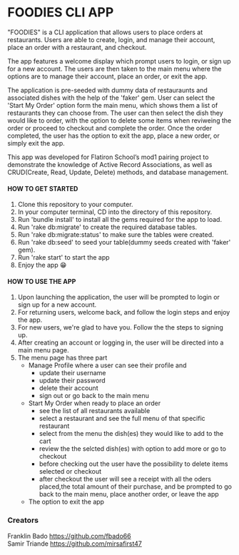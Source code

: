 <h1>FOODIES CLI APP</h1>

"FOODIES" is a CLI application that allows users to place orders at restaurants. Users are able to create, login, and manage their account, place an order with a restaurant, and checkout.

The app features a welcome display which prompt users to login, or sign up for a new account. The users are then taken to the main menu where the options are to manage their account, place an order, or exit the app.

The application is pre-seeded with dummy data of restauraunts and associated dishes with the help
of the 'faker' gem. User can select the 'Start My Order' option form the main menu, which shows them a list of restaurants they can choose from. The user can then select the dish they would like to order, with the option to delete some items when reviweing the order or proceed to checkout and complete the order. Once the order completed, the user has the option to exit the app, place a new order, or simply exit the app.

This app was developed for Flatiron School’s mod1 pairing project to demonstrate the knowledge of Active Record Associations, as well as CRUD(Create, Read, Update, Delete) methods, and database management.


<h4>HOW TO GET STARTED</h4>

1. Clone this repository to your computer.
2. In your computer terminal, CD into the directory of this repository.
3. Run 'bundle install' to install all the gems required for the app to load.
4. Run 'rake db:migrate' to create the required database tables.
5. Run 'rake db:migrate:status' to make sure the tables were created.
6. Run 'rake db:seed' to seed your table(dummy seeds created with 'faker' gem). 
7. Run 'rake start' to start the app 
8. Enjoy the app 😁


<H4>HOW TO USE THE APP</H4>

1. Upon launching the application, the user will be prompted to login or sign up for a new account.
2. For returning users, welcome back, and follow the login steps and enjoy the app.
3. For new users, we're glad to have you. Follow the the steps to signing up. 
4. After creating an account or logging in, the user will be directed into a main menu page.
5. The menu page has three part
   - Manage Profile where a user can see their profile and
        - update their username
        - update their password
        - delete their account
        - sign out or go back to the main menu
   - Start My Order when ready to place an order
        - see the list of all restaurants available
        - select a restaurant and see the full menu of that specific restaurant
        - select from the menu the dish(es) they would like to add  to the cart
        - review the the selcted dish(es) with option to add more or go to checkout
        - before checking out the user have the possibility to delete items selected or checkout 
        - after checkout the user will see a receipt with all the oders placed,the total amount of their purchase, and be prompted to go back to the main menu, place another order, or leave the app
   - The option to exit the app

<h3>Creators</h3>

Franklin Bado https://github.com/fbado66<br>
Samir Triande https://github.com/mirsafirst47